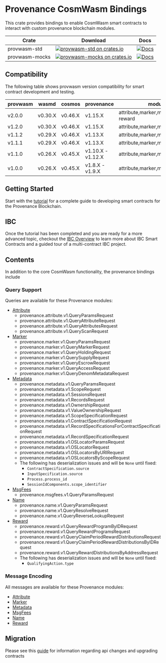 # Provenance CosmWasm Bindings

This crate provides bindings to enable CosmWasm smart contracts to interact with custom provenance
blockchain modules.

| Crate          | Download                                                                                                                      | Docs                                                                                |
|----------------|-------------------------------------------------------------------------------------------------------------------------------|-------------------------------------------------------------------------------------|
| provwasm-std   | [![provwasm-std on crates.io](https://img.shields.io/crates/v/provwasm-std.svg)](https://crates.io/crates/provwasm-std)       | [![Docs](https://docs.rs/provwasm-std/badge.svg)](https://docs.rs/provwasm-std)     |
| provwasm-mocks | [![provwasm-mocks on crates.io](https://img.shields.io/crates/v/provwasm-mocks.svg)](https://crates.io/crates/provwasm-mocks) | [![Docs](https://docs.rs/provwasm-mocks/badge.svg)](https://docs.rs/provwasm-mocks) |

## Compatibility

The following table shows provwasm version compatibility for smart contract development and testing.

| provwasm | wasmd   | cosmos  | provenance        | module support                                 |
|----------|---------|---------|-------------------|------------------------------------------------|
| v2.0.0   | v0.30.X | v0.46.X | v1.15.X           | attribute,marker,metadata,msgfees,name, reward |
| v1.2.0   | v0.30.X | v0.46.X | v1.15.X           | attribute,marker,metadata,msgfees,name         |
| v1.1.2   | v0.29.X | v0.46.X | v1.13.X           | attribute,marker,metadata,msgfees,name         |
| v1.1.1   | v0.29.X | v0.46.X | v1.13.X           | attribute,marker,metadata,msgfees,name         |
| v1.1.0   | v0.26.X | v0.45.X | v1.10.X - v1.12.X | attribute,marker,metadata,msgfees,name         |
| v1.0.0   | v0.26.X | v0.45.X | v1.8.X - v1.9.X   | attribute,marker,metadata,name                 |

## Getting Started

Start with the [tutorial](docs/tutorial/01-overview.md) for a complete guide to developing smart
contracts for the Provenance Blockchain.

## IBC

Once the tutorial has been completed and you are ready for a more advanced topic, checkout the
[IBC Overview](contracts/ibc/README.md) to learn more about IBC Smart Contracts and a guided tour of a multi-contract IBC project.

## Contents

In addition to the core CosmWasm functionality, the provenance bindings include

### Query Support

Queries are available for these Provenance modules:
- [Attribute](./packages/provwasm-std/src/types/provenance/attribute)
  - provenance.attribute.v1.QueryParamsRequest
  - provenance.attribute.v1.QueryAttributeRequest
  - provenance.attribute.v1.QueryAttributesRequest
  - provenance.attribute.v1.QueryScanRequest
- [Marker](./packages/provwasm-std/src/types/provenance/marker)
  - provenance.marker.v1.QueryParamsRequest
  - provenance.marker.v1.QueryMarkerRequest
  - provenance.marker.v1.QueryHoldingRequest
  - provenance.marker.v1.QuerySupplyRequest
  - provenance.marker.v1.QueryEscrowRequest
  - provenance.marker.v1.QueryAccessRequest
  - provenance.marker.v1.QueryDenomMetadataRequest
- [Metadata](./packages/provwasm-std/src/types/provenance/metadata)
  - provenance.metadata.v1.QueryParamsRequest
  - provenance.metadata.v1.ScopeRequest
  - provenance.metadata.v1.SessionsRequest
  - provenance.metadata.v1.RecordsRequest
  - provenance.metadata.v1.OwnershipRequest
  - provenance.metadata.v1.ValueOwnershipRequest
  - provenance.metadata.v1.ScopeSpecificationRequest
  - provenance.metadata.v1.ContractSpecificationRequest
  - provenance.metadata.v1.RecordSpecificationsForContractSpecificationRequest
  - provenance.metadata.v1.RecordSpecificationRequest
  - provenance.metadata.v1.OSLocatorParamsRequest
  - provenance.metadata.v1.OSLocatorRequest
  - provenance.metadata.v1.OSLocatorsByURIRequest
  - provenance.metadata.v1.OSLocatorsByScopeRequest
  - The following has deserialization issues and will be `None` until fixed:
    - `ContractSpecification.source`
    - `InputSpecification.source`
    - `Process.process_id`
    - `SessionIdComponents.scope_identifier`
- [MsgFees](./packages/provwasm-std/src/types/provenance/msgfees)
  - provenance.msgfees.v1.QueryParamsRequest
- [Name](./packages/provwasm-std/src/types/provenance/name)
  - provenance.name.v1.QueryParamsRequest
  - provenance.name.v1.QueryResolveRequest
  - provenance.name.v1.QueryReverseLookupRequest
- [Reward](./packages/provwasm-std/src/types/provenance/reward)
  - provenance.reward.v1.QueryRewardProgramByIDRequest
  - provenance.reward.v1.QueryRewardProgramsRequest
  - provenance.reward.v1.QueryClaimPeriodRewardDistributionsRequest
  - provenance.reward.v1.QueryClaimPeriodRewardDistributionsByIDRequest
  - provenance.reward.v1.QueryRewardDistributionsByAddressRequest
  - The following has deserialization issues and will be `None` until fixed:
    - `QualifyingAction.type`

### Message Encoding

All messages are available for these Provenance modules:
- [Attribute](./packages/provwasm-std/src/types/provenance/attribute)
- [Marker](./packages/provwasm-std/src/types/provenance/marker)
- [Metadata](./packages/provwasm-std/src/types/provenance/metadata)
- [MsgFees](./packages/provwasm-std/src/types/provenance/msgfees)
- [Name](./packages/provwasm-std/src/types/provenance/name)
- [Reward](./packages/provwasm-std/src/types/provenance/reward)

## Migration
Please see this [guide](./MIGRATION.md) for information regarding api changes and upgrading contracts